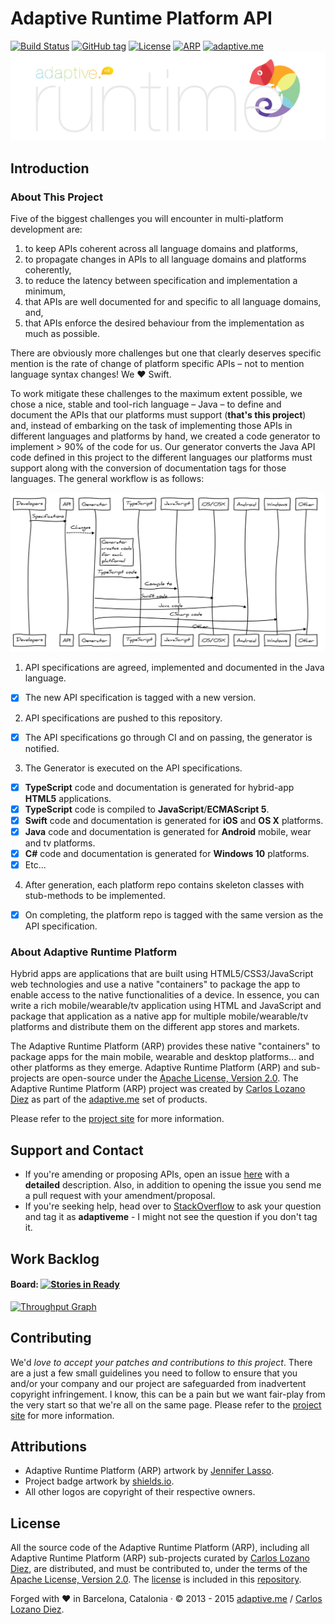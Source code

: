 
# Adaptive Runtime Platform API 
[![Build Status](https://travis-ci.org/AdaptiveMe/adaptive-arp-api.svg?branch=master)](https://travis-ci.org/AdaptiveMe/adaptive-arp-api) 
[![GitHub tag](https://img.shields.io/github/tag/AdaptiveMe/adaptive-arp-api.svg)](https://github.com/AdaptiveMe/adaptive-arp-api) 
[![License](https://img.shields.io/badge/license-apache%202-blue.svg)](https://raw.githubusercontent.com/AdaptiveMe/adaptive-arp-api/master/LICENSE) 
[![ARP](https://img.shields.io/badge/arp-specs-lightgrey.svg)](#) 
[![adaptive.me](https://img.shields.io/badge/adaptive-me-fdcb0e.svg)](http://adaptive.me)
[![Adaptive Runtime Platform](https://raw.githubusercontent.com/AdaptiveMe/AdaptiveMe.github.io/master/assets/logos/normal/arp_for_Runtime.png)](#)

## Introduction

### About This Project
Five of the biggest challenges you will encounter in multi-platform development are:

1. to keep APIs coherent across all language domains and platforms, 
2. to propagate changes in APIs to all language domains and platforms coherently,
3. to reduce the latency between specification and implementation a minimum,
4. that APIs are well documented for and specific to all language domains, and, 
5. that APIs enforce the desired behaviour from the implementation as much as possible. 

There are obviously more challenges but one that clearly deserves specific mention is the rate of change of platform specific APIs – not to mention language syntax changes! We :heart: Swift.

To work mitigate these challenges to the maximum extent possible, we chose a nice, stable and tool-rich language – Java – to define and document the APIs that our platforms must support (**that's this project**) and, instead of embarking on the task of implementing those APIs in different languages and platforms by hand, we created a code generator to implement > 90% of the code for us. Our generator converts the Java API code defined in this project to the different languages our platforms must support along with the conversion of documentation tags for those languages. The general workflow is as follows:

[![Overview](https://raw.githubusercontent.com/AdaptiveMe/adaptive-arp-api/gh-pages/assets/arp-summary.png?1)](#)

1. API specifications are agreed, implemented and documented in the Java language.
 - [x] The new API specification is tagged with a new version.
2. API specifications are pushed to this repository.
 - [x] The API specifications go through CI and on passing, the generator is notified.
3. The Generator is executed on the API specifications.
 - [x] **TypeScript** code and documentation is generated for hybrid-app **HTML5** applications.
 - [x] **TypeScript** code is compiled to **JavaScript**/**ECMAScript 5**.
 - [x] **Swift** code and documentation is generated for **iOS** and **OS X** platforms.
 - [x] **Java** code and documentation is generated for **Android** mobile, wear and tv platforms.
 - [x] **C#** code and documentation is generated for **Windows 10** platforms.
 - [x] Etc...
4. After generation, each platform repo contains skeleton classes with stub-methods to be implemented.
 - [x] On completing, the platform repo is tagged with the same version as the API specification.

### About Adaptive Runtime Platform

Hybrid apps are applications that are built using HTML5/CSS3/JavaScript web technologies and use a native "containers" to package the app to enable access to the native functionalities of a device. In essence, you can write a rich mobile/wearable/tv application using HTML and JavaScript and package that application as a native app for multiple mobile/wearable/tv platforms and distribute them on the different app stores and markets.

The Adaptive Runtime Platform (ARP) provides these native "containers" to package apps for the main mobile, wearable and desktop platforms... and other platforms as they emerge. Adaptive Runtime Platform (ARP) and sub-projects are open-source under the [Apache License, Version 2.0](http://www.apache.org/licenses/LICENSE-2.0.html). The Adaptive Runtime Platform (ARP) project was created by [Carlos Lozano Diez](https://github.com/carloslozano) as part of the [adaptive.me](http://adaptive.me) set of products.

Please refer to the [project site](http://adaptiveme.github.io) for more information.

## Support and Contact

* If you're amending or proposing APIs, open an issue [here](https://github.com/AdaptiveMe/adaptive-arp-api/issues) with a **detailed** description. Also, in addition to opening the issue you send me a pull request with your amendment/proposal.
* If you're seeking help, head over to [StackOverflow](http://stackoverflow.com/) to ask your question and tag it as **adaptiveme** - I might not see the question if you don't tag it. 

## Work Backlog

#### Board: [![Stories in Ready](https://badge.waffle.io/AdaptiveMe/adaptive-arp-api.svg?label=ready&title=Ready)](https://waffle.io/AdaptiveMe/adaptive-arp-api)

[![Throughput Graph](https://graphs.waffle.io/adaptiveme/adaptive-arp-api/throughput.svg)](https://waffle.io/adaptiveme/adaptive-arp-api/metrics)

## Contributing

We'd *love to accept your patches and contributions to this project*.  There are a just a few small guidelines you need to follow to ensure that you and/or your company and our project are safeguarded from inadvertent copyright infringement. I know, this can be a pain but we want fair-play from the very start so that we're all on the same page. Please refer to the [project site](http://adaptiveme.github.io) for more information.

## Attributions

* Adaptive Runtime Platform (ARP) artwork by [Jennifer Lasso](https://github.com/Jlassob).
* Project badge artwork by [shields.io](http://shields.io/).
* All other logos are copyright of their respective owners.

## License
All the source code of the Adaptive Runtime Platform (ARP), including all Adaptive Runtime Platform (ARP) sub-projects curated by [Carlos Lozano Diez](https://github.com/carloslozano), are distributed, and must be contributed to, under the terms of the [Apache License, Version 2.0](http://www.apache.org/licenses/LICENSE-2.0.html). The [license](https://raw.githubusercontent.com/AdaptiveMe/adaptive-arp-api/master/LICENSE) is included in this [repository](https://raw.githubusercontent.com/AdaptiveMe/adaptive-arp-api/master/LICENSE).

Forged with :heart: in Barcelona, Catalonia · © 2013 - 2015 [adaptive.me](http://adaptive.me) / [Carlos Lozano Diez](http://google.com/+CarlosLozano).

